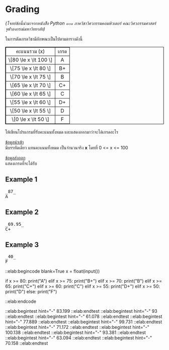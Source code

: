 # Grading

*(โจทย์ข้อนี้นำมาจากหนังสืิอ Python ๑๐๑ ภาควิชาวิศวกรรมคอมพิวเตอร์ คณะวิศวกรรมศาสตร์ จุฬาลงกรณ์มหาวิทยาลัย)*  

ในการตัดเกรดวิชามีลักษณะเป็นไปตามตารางดังนี้

<style>
table,tr,td{
    border: 1px solid black;
    text-align: center;
}
</style>

<table>
<tr><td>คะแนนรวม (x)</td><td>เกรด</td></tr>
<tr><td>\[80 \le x \lt 100 \]</td><td>A</td></tr>
<tr><td>\[75 \le x \lt 80  \]</td><td>B+</td></tr>
<tr><td>\[70 \le x \lt 75  \]</td><td>B</td></tr>
<tr><td>\[65 \le x \lt 70  \]</td><td>C+</td></tr>
<tr><td>\[60 \le x \lt 65  \]</td><td>C</td></tr>
<tr><td>\[55 \le x \lt 60  \]</td><td>D+</td></tr>
<tr><td>\[50 \le x \lt 55  \]</td><td>D</td></tr>
<tr><td>\[0  \le x \lt 50  \]</td><td>F</td></tr>
</table>  

ให้เขียนโปรแกรมที่รับคะแนนทั้งหมด และแสดงออกมาว่าจะได้เกรดอะไร

<u>ข้อมูลนำเข้า</u>  
มีบรรทัดเดียว แทนคะแนนทั้งหมด เป็นจำนวนจริง **x** โดยที่ 0 <= x <= 100

<u>ข้อมูลส่งออก</u>  
แสดงเกรดที่จะได้รับ

## Example 1
<pre class="output">
_87_
A
</pre>

## Example 2
<pre class="output">
_69.95_
C+
</pre>

## Example 3
<pre class="output">
_40_
F
</pre>

::elab:begincode blank=True
x = float(input())

if x >= 80:
    print("A")
elif x >= 75:
    print("B+")
elif x >= 70:
    print("B")
elif x >= 65:
    print("C+")
elif x >= 60:
    print("C")
elif x >= 55:
    print("D+")
elif x >= 50:
    print("D")
else:
    print("F")

::elab:endcode

::elab:begintest hint="-"
83.199
::elab:endtest
::elab:begintest hint="-"
93
::elab:endtest
::elab:begintest hint="-"
61.078
::elab:endtest
::elab:begintest hint="-"
77.889
::elab:endtest
::elab:begintest hint="-"
99.731
::elab:endtest
::elab:begintest hint="-"
71.172
::elab:endtest
::elab:begintest hint="-"
100.138
::elab:endtest
::elab:begintest hint="-"
93.381
::elab:endtest
::elab:begintest hint="-"
63.094
::elab:endtest
::elab:begintest hint="-"
70.158
::elab:endtest